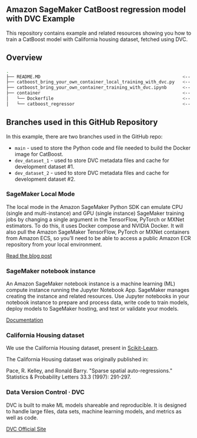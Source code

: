 ## Amazon SageMaker CatBoost regression model with DVC Example

This repository contains example and related resources showing you how to train a CatBoost model with California housing dataset, fetched using DVC. 

## Overview

```bash
.
├── README.MD                                                      <-- This instructions file
├── catboost_bring_your_own_container_local_training_with_dvc.py   <-- Python code to run example with SageMaker Local
├── catboost_bring_your_own_container_training_with_dvc.ipynb      <-- Notebook to run example with SageMaker Notebooks instance
├── container                                                      <-- All the components you need to package the sample algorithm for Amazon SageMager
│   └── Dockerfile                                                 <-- Describes how to build your Docker container image
│   └── catboost_regressor                                         <-- Contains the files that will be installed in the container
```

## Branches used in this GitHub Repository
In this example, there are two branches used in the GitHub repo: 
- `main` - used to store the Python code and file needed to build the Docker image for CatBoost. 
- `dev_dataset_1` - used to store DVC metadata files and cache for development dataset #1.
- `dev_dataset_2` - used to store DVC metadata files and cache for development dataset #2.


### SageMaker Local Mode
The local mode in the Amazon SageMaker Python SDK can emulate CPU (single and multi-instance) and GPU (single instance) SageMaker training jobs by changing a single argument in the TensorFlow, PyTorch or MXNet estimators.  To do this, it uses Docker compose and NVIDIA Docker.  It will also pull the Amazon SageMaker TensorFlow, PyTorch or MXNet containers from Amazon ECS, so you’ll need to be able to access a public Amazon ECR repository from your local environment.

[Read the blog post](https://aws.amazon.com/blogs/machine-learning/use-the-amazon-sagemaker-local-mode-to-train-on-your-notebook-instance/)


### SageMaker notebook instance
An Amazon SageMaker notebook instance is a machine learning (ML) compute instance running the Jupyter Notebook App. SageMaker manages creating the instance and related resources. Use Jupyter notebooks in your notebook instance to prepare and process data, write code to train models, deploy models to SageMaker hosting, and test or validate your models.

[Documentation](https://docs.aws.amazon.com/sagemaker/latest/dg/nbi.html)

### California Housing dataset
We use the California Housing dataset, present in [Scikit-Learn](https://scikit-learn.org/stable/modules/generated/sklearn.datasets.fetch_california_housing.html). 

The California Housing dataset was originally published in:

Pace, R. Kelley, and Ronald Barry. "Sparse spatial auto-regressions." Statistics & Probability Letters 33.3 (1997): 291-297.

### Data Version Control · DVC
DVC is built to make ML models shareable and reproducible. It is designed to handle large files, data sets, machine learning models, and metrics as well as code.

[DVC Official Site](https://dvc.org/)

